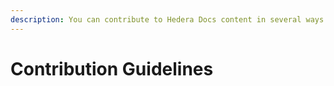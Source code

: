 ```yaml
---
description: You can contribute to Hedera Docs content in several ways.
---
```


# Contribution Guidelines

